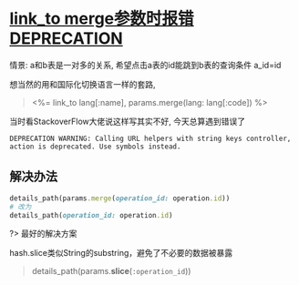 # [link_to merge参数时报错DEPRECATION](2019/11/link_to-merge-warning)

情景: a和b表是一对多的关系, 希望点击a表的id能跳到b表的查询条件 a_id=id

想当然的用和国际化切换语言一样的套路, 

> &lt;%= link_to lang[:name], params.merge(lang: lang[:code]) %>

当时看StackoverFlow大佬说这样写其实不好, 今天总算遇到错误了

```
DEPRECATION WARNING: Calling URL helpers with string keys controller, action is deprecated. Use symbols instead.
```

## 解决办法

```ruby
details_path(params.merge(operation_id: operation.id))
# 改为
details_path(operation_id: operation.id)
```

?> 最好的解决方案

hash.slice类似String的substring，避免了不必要的数据被暴露

> details_path(params.**slice**(`:operation_id`))
